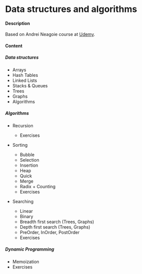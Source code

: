 # Data structures and algorithms

#### Description

Based on Andrei Neagoie course at [Udemy](https://www.udemy.com/course/master-the-coding-interview-data-structures-algorithms).

#### Content

##### Data structures

* Arrays
* Hash Tables
* Linked Lists
* Stacks & Queues
* Trees
* Graphs
* Algorithms

##### Algorithms

* Recursion
  * Exercises
* Sorting
  * Bubble
  * Selection
  * Insertion
  * Heap
  * Quick
  * Merge
  * Radix + Counting
  * Exercises

* Searching
    * Linear
    * Binary
    * Breadth first search (Trees, Graphs)
    * Depth first search (Trees, Graphs)
    * PreOrder, InOrder, PostOrder
    * Exercises

##### Dynamic Programming

* Memoization
* Exercises